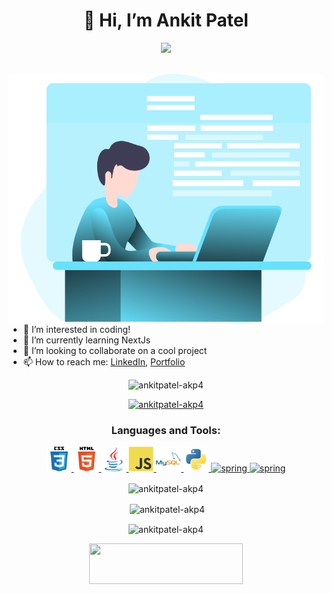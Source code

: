 <h1 align="center">👋 Hi, I’m Ankit Patel</h1>
<p align="center">
<img src="https://readme-typing-svg.herokuapp.com?size=26&duration=2500&lines=Software+Engineer;backend+developer;fullstack+developer" > 
</p>


</br> 

<img  width="100%" height="400PX" align="right" src="https://github.com/ankitpatel-akp4/ankitpatel-akp4.github.io/blob/main/web_developer.svg" height="175px"/>


- 👀 I’m interested in coding!
- 🌱 I’m currently learning NextJs
- 💞️ I’m looking to collaborate on a cool project
- 📫 How to reach me: [LinkedIn](https://www.linkedin.com/in/ankitpatel-akp4), [Portfolio](https://ankitpatel-akp4.github.io/)


<p align="center"> <img src="https://komarev.com/ghpvc/?username=ankitpatel-akp4&label=Profile%20views&color=0e75b6&style=flat" alt="ankitpatel-akp4" /> </p>

<p align="center"> <a href="https://github.com/ryo-ma/github-profile-trophy"><img src="https://github-profile-trophy.vercel.app/?username=ankitpatel-akp4" alt="ankitpatel-akp4" /></a> </p>


<p align="center">
</p>

<h3 align="center">Languages and Tools:</h3>
<p align="center"> <a href="https://www.w3schools.com/css/" target="_blank" rel="noreferrer"> <img src="https://raw.githubusercontent.com/devicons/devicon/master/icons/css3/css3-original-wordmark.svg" alt="css3" width="40" height="40"/> </a> <a href="https://www.w3.org/html/" target="_blank" rel="noreferrer"> <img src="https://raw.githubusercontent.com/devicons/devicon/master/icons/html5/html5-original-wordmark.svg" alt="html5" width="40" height="40"/> </a> <a href="https://www.java.com" target="_blank" rel="noreferrer"> <img src="https://raw.githubusercontent.com/devicons/devicon/master/icons/java/java-original.svg" alt="java" width="40" height="40"/> </a> <a href="https://developer.mozilla.org/en-US/docs/Web/JavaScript" target="_blank" rel="noreferrer"> <img src="https://raw.githubusercontent.com/devicons/devicon/master/icons/javascript/javascript-original.svg" alt="javascript" width="40" height="40"/> </a> <a href="https://www.mysql.com/" target="_blank" rel="noreferrer"> <img src="https://raw.githubusercontent.com/devicons/devicon/master/icons/mysql/mysql-original-wordmark.svg" alt="mysql" width="40" height="40"/> </a> <a href="https://www.python.org" target="_blank" rel="noreferrer"> <img src="https://raw.githubusercontent.com/devicons/devicon/master/icons/python/python-original.svg" alt="python" width="40" height="40"/> </a> <a href="https://spring.io/" target="_blank" rel="noreferrer"> <img src="https://www.vectorlogo.zone/logos/springio/springio-icon.svg" alt="spring" width="40" height="40"/> </a> 
<a href="https://spring.io/" target="_blank" rel="noreferrer"> <img src="https://www.javatpoint.com/images/hibernate/hibernate2.png" alt="spring" width="40" height="40"/> </a></p>


<!--   <h2> 📊 Github Stats ....</h2>
<p align="center">
<img src="http://github-profile-summary-cards.vercel.app/api/cards/profile-details?username=ankitpatel-akp4&theme=solarized_dark">
<img src="http://github-profile-summary-cards.vercel.app/api/cards/repos-per-language?username=ankitpatel-akp4&theme=solarized_dark">
<img src="http://github-profile-summary-cards.vercel.app/api/cards/most-commit-language?username=ankitpatel-akp4&theme=solarized_dark">
<img src="http://github-profile-summary-cards.vercel.app/api/cards/stats?username=ankitpatel-akp4&theme=solarized_dark">
<img src="http://github-profile-summary-cards.vercel.app/api/cards/productive-time?username=ankitpatel-akp4&theme=solarized_dark&utcOffset=8">
	
</p>  -->

<!-- 
## 📊 My Github Stats

<p align="left" style="margin-right:0px;padding-right:0px">
<img src="https://github-readme-stats.vercel.app/api?username=ankitpatel-akp4&theme=algolia">
<img alt="streak stats" src="https://github-readme-streak-stats.herokuapp.com/?user=ankitpatel-akp4&theme=algolia" />
</p> -->


<p align="center"><img align="center" src="https://github-readme-stats.vercel.app/api/top-langs?username=ankitpatel-akp4&show_icons=true&locale=en&layout=compact" alt="ankitpatel-akp4" /></p>


<p align="center">&nbsp;<img align="center" src="https://github-readme-stats.vercel.app/api?username=ankitpatel-akp4&show_icons=true&locale=en" alt="ankitpatel-akp4" /></p>

<p align="center"><img align="center" src="https://github-readme-streak-stats.herokuapp.com/?user=ankitpatel-akp4&" alt="ankitpatel-akp4" /></p>


<!---
ankitpatel-akp4/ankitpatel-akp4 is a ✨ special ✨ repository because its `README.md` (this file) appears on your GitHub profile.
You can click the Preview link to take a look at your changes.
--->

 
 

<p align="center">
  <img src="https://media.giphy.com/media/jpVnC65DmYeyRL4LHS/giphy.gif" width="70%" height="65px">
</p>	
 
<br>
